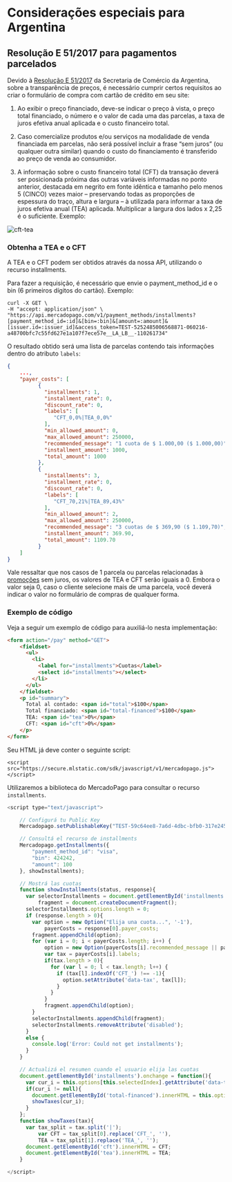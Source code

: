 # Considerações especiais para Argentina

## Resolução E 51/2017 para pagamentos parcelados

Devido à [Resolução E 51/2017](https://www.boletinoficial.gob.ar/#!DetalleNormaBusquedaRapida/158269/20170125/resolucion%2051) da Secretaria de Comércio da Argentina, sobre a transparência de preços, é necessário cumprir certos requisitos ao criar o formulário de compra com cartão de crédito em seu site:

1. Ao exibir o preço financiado, deve-se indicar o preço à vista, o preço total financiado, o número e o valor de cada uma das parcelas, a taxa de juros efetiva anual aplicada e o custo financeiro total.

2. Caso comercialize produtos e/ou serviços na modalidade de venda financiada em parcelas, não será possível incluir a frase “sem juros” (ou qualquer outra similar) quando o custo do financiamento é transferido ao preço de venda ao consumidor.

3. A informação sobre o custo financeiro total (CFT) da transação deverá ser posicionada próxima das outras variáveis informadas no ponto anterior, destacada em negrito em fonte idêntica e tamanho pelo menos 5 (CINCO) vezes maior – preservando todas as proporções de espessura do traço, altura e largura – à utilizada para informar a taxa de juros efetiva anual (TEA) aplicada. Multiplicar a largura dos lados x 2,25 é o suficiente. Exemplo:

![cft-tea](https://secure.mlstatic.com/developers/site/cloud/assets/misc/tea-cft.png)

### Obtenha a TEA e o CFT

A TEA e o CFT podem ser obtidos através da nossa API, utilizando o recurso installments.

Para fazer a requisição, é necessário que envie o payment_method_id e o bin (6 primeiros dígitos do cartão). Exemplo:

```
curl -X GET \
-H "accept: application/json" \
"https://api.mercadopago.com/v1/payment_methods/installments?[payment_method_id=:id]&[bin=:bin]&[amount=:amount]&[issuer.id=:issuer_id]&access_token=TEST-5252485006568871-060216-a48700bfc7c55fd627e1a107f7ece57e__LA_LB__-110261734"
```

O resultado obtido será uma lista de parcelas contendo tais informações dentro do atributo `labels`:

```json
{
	...,
    "payer_costs": [
          {
            "installments": 1,
            "installment_rate": 0,
            "discount_rate": 0,
            "labels": [
               "CFT_0,0%|TEA_0,0%"
            ],
            "min_allowed_amount": 0,
            "max_allowed_amount": 250000,
            "recommended_message": "1 cuota de $ 1.000,00 ($ 1.000,00)",
            "installment_amount": 1000,
            "total_amount": 1000
          },
          {
            "installments": 3,
            "installment_rate": 0,
            "discount_rate": 0,
            "labels": [
               "CFT_70,21%|TEA_89,43%"
            ],
            "min_allowed_amount": 2,
            "max_allowed_amount": 250000,
            "recommended_message": "3 cuotas de $ 369,90 ($ 1.109,70)",
            "installment_amount": 369.90,
            "total_amount": 1109.70
          }
    ]
}
```

Vale ressaltar que nos casos de 1 parcela ou parcelas relacionadas à [promoções](https://www.mercadopago.com.ar/promociones) sem juros, os valores de TEA e CFT serão iguais a 0. Embora o valor seja 0, caso o cliente selecione mais de uma parcela, você deverá indicar o valor no formulário de compras de qualquer forma.

### Exemplo de código

Veja a seguir um exemplo de código para auxiliá-lo nesta implementação:

```html
<form action="/pay" method="GET">
    <fieldset>
      <ul>
        <li>
          <label for="installments">Cuotas</label>
          <select id="installments"></select>
        </li>
      </ul>
    </fieldset>
    <p id="summary">
      Total al contado: <span id="total">$100</span>
      Total financiado: <span id="total-financed">$100</span>
      TEA: <span id="tea">0%</span>
      CFT: <span id="cft">0%</span>
    </p>
</form>
```


Seu HTML já deve conter o seguinte script:

```
<script src="https://secure.mlstatic.com/sdk/javascript/v1/mercadopago.js"></script>
```

Utilizaremos a biblioteca do MercadoPago para consultar o recurso `installments`.

```javascript
<script type="text/javascript">

    // Configurá tu Public Key
    Mercadopago.setPublishableKey("TEST-59c64ee8-7a6d-4dbc-bfb0-317e24534eea");

    // Consultá el recurso de installments
    Mercadopago.getInstallments({
        "payment_method_id": "visa",
        "bin": 424242,
        "amount": 100
    }, showInstallments);

    // Mostrá las cuotas
    function showInstallments(status, response){
      var selectorInstallments = document.getElementById('installments'),
          fragment = document.createDocumentFragment();
      selectorInstallments.options.length = 0;
      if (response.length > 0){
        var option = new Option("Elija una cuota...", '-1'),
            payerCosts = response[0].payer_costs;
        fragment.appendChild(option);
        for (var i = 0; i < payerCosts.length; i++) {
            option = new Option(payerCosts[i].recommended_message || payerCosts[i].installments, payerCosts[i].installments);
            var tax = payerCosts[i].labels;
            if(tax.length > 0){
              for (var l = 0; l < tax.length; l++) {
                if (tax[l].indexOf('CFT_') !== -1){
                  option.setAttribute('data-tax', tax[l]);
                }
              }
            }
            fragment.appendChild(option);
        }
        selectorInstallments.appendChild(fragment);
        selectorInstallments.removeAttribute('disabled');
      }
      else {
        console.log('Error: Could not get installments');
      }
    }

    // Actualizá el resumen cuando el usuario elija las cuotas
    document.getElementById('installments').onchange = function(){
      var cur_i = this.options[this.selectedIndex].getAttribute('data-tax');
      if(cur_i != null){
        document.getElementById('total-financed').innerHTML = this.options[this.selectedIndex].text;
        showTaxes(cur_i);
      }
    };
    function showTaxes(tax){
      var tax_split = tax.split('|');
          var CFT = tax_split[0].replace('CFT_', ''),
          TEA = tax_split[1].replace('TEA_', '');
      document.getElementById('cft').innerHTML = CFT;
      document.getElementById('tea').innerHTML = TEA;
    }

</script>
```
